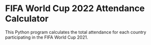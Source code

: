# FIFA World Cup 2022 Attendance Calculator
This Python program calculates the total attendance for each country participating in the FIFA World Cup 2021.
